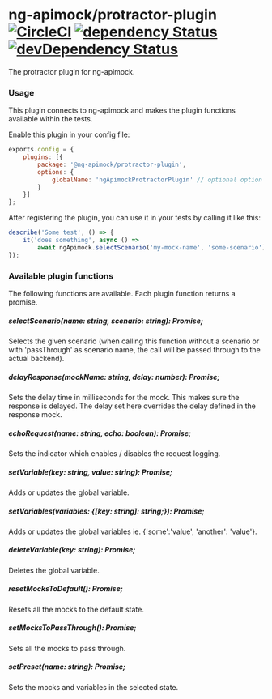 # ng-apimock/protractor-plugin [![CircleCI](https://circleci.com/gh/ng-apimock/protractor-plugin.svg?style=svg)](https://circleci.com/gh/ng-apimock/protractor-plugin)  [![dependency Status](https://img.shields.io/david/ng-apimock/protractor-plugin.svg)](https://david-dm.org/ng-apimock/protractor-plugin) [![devDependency Status](https://img.shields.io/david/dev/ng-apimock/protractor-plugin.svg)](https://david-dm.org/ng-apimock/protractor-plugin#info=devDependencies)
The protractor plugin for ng-apimock. 

### Usage
This plugin connects to ng-apimock and makes the plugin functions available within the tests.

Enable this plugin in your config file:

```js
exports.config = {
    plugins: [{
        package: '@ng-apimock/protractor-plugin',
        options: {
            globalName: 'ngApimockProtractorPlugin' // optional option (defaults to ngApimock)
        }
    }]
};
```

After registering the plugin, you can use it in your tests by calling it like this:

```js
describe('Some test', () => {
    it('does something', async () => 
        await ngApimock.selectScenario('my-mock-name', 'some-scenario'));
});
```

### Available plugin functions
The following functions are available. Each plugin function returns a promise.

##### selectScenario(name: string, scenario: string): Promise<any>;
Selects the given scenario (when calling this function without a scenario or with 'passThrough' as scenario name, the call will be passed through to the actual backend).

##### delayResponse(mockName: string, delay: number): Promise<any>;
Sets the delay time in milliseconds for the mock. This makes sure the response is delayed. The delay set here overrides the delay defined in the response mock.

##### echoRequest(name: string, echo: boolean): Promise<any>; 
Sets the indicator which enables / disables the request logging.

##### setVariable(key: string, value: string): Promise<any>;
Adds or updates the global variable.
    
##### setVariables(variables: {[key: string]: string;}): Promise<any>;
Adds or updates the global variables  ie. {'some':'value', 'another': 'value'}.
    
##### deleteVariable(key: string): Promise<any>;
Deletes the global variable.

##### resetMocksToDefault(): Promise<any>;
Resets all the mocks to the default state.

##### setMocksToPassThrough(): Promise<any>;
Sets all the mocks to pass through.

##### setPreset(name: string): Promise<any>;
Sets the mocks and variables in the selected state.